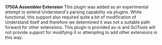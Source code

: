 **1750A Assembler Extension**
This plugin was added as an experimental attempt to extend Understand's parsing capability via plugins. 
While functional, this support also required quite a bit of modification of Understand itself and therefore we 
determined it was not a suitable path forward for other extensions. This plugin is provided as-is and SciTools will 
not provide support for modifying it or attempting to add other extensions in this way.
